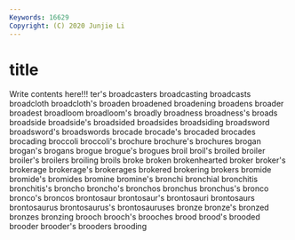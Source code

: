 ```yaml
---
Keywords: 16629
Copyright: (C) 2020 Junjie Li
---
```


# title

Write contents here!!!
ter's 
broadcasters 
broadcasting 
broadcasts 
broadcloth 
broadcloth's 
broaden 
broadened 
broadening 
broadens
broader 
broadest 
broadloom 
broadloom's 
broadly 
broadness 
broadness's 
broads 
broadside 
broadside's
broadsided 
broadsides 
broadsiding 
broadsword 
broadsword's 
broadswords 
brocade 
brocade's 
brocaded 
brocades
brocading 
broccoli 
broccoli's 
brochure 
brochure's 
brochures 
brogan 
brogan's 
brogans 
brogue
brogue's 
brogues 
broil 
broil's 
broiled 
broiler 
broiler's 
broilers 
broiling 
broils
broke 
broken 
brokenhearted 
broker 
broker's 
brokerage 
brokerage's 
brokerages 
brokered 
brokering
brokers 
bromide 
bromide's 
bromides 
bromine 
bromine's 
bronchi 
bronchial 
bronchitis 
bronchitis's
broncho 
broncho's 
bronchos 
bronchus 
bronchus's 
bronco 
bronco's 
broncos 
brontosaur 
brontosaur's
brontosauri 
brontosaurs 
brontosaurus 
brontosaurus's 
brontosauruses 
bronze 
bronze's 
bronzed 
bronzes 
bronzing
brooch 
brooch's 
brooches 
brood 
brood's 
brooded 
brooder 
brooder's 
brooders 
brooding
